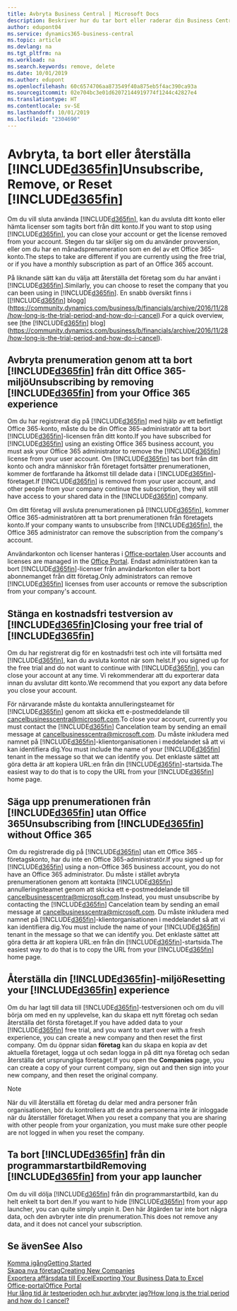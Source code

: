 ```yaml
---
title: Avbryta Business Central | Microsoft Docs
description: Beskriver hur du tar bort eller raderar din Business Central-upplevelse.
author: edupont04
ms.service: dynamics365-business-central
ms.topic: article
ms.devlang: na
ms.tgt_pltfrm: na
ms.workload: na
ms.search.keywords: remove, delete
ms.date: 10/01/2019
ms.author: edupont
ms.openlocfilehash: 60c6574706aa873549f40a875eb5f4ac390ca93a
ms.sourcegitcommit: 02e704bc3e01d62072144919774f1244c42827e4
ms.translationtype: HT
ms.contentlocale: sv-SE
ms.lasthandoff: 10/01/2019
ms.locfileid: "2304690"
---
```

# <a name="unsubscribe-remove-or-reset-included365finincludesd365fin_mdmd"></a><span data-ttu-id="07ba1-103">Avbryta, ta bort eller återställa [!INCLUDE[d365fin](includes/d365fin_md.md)]</span><span class="sxs-lookup"><span data-stu-id="07ba1-103">Unsubscribe, Remove, or Reset [!INCLUDE[d365fin](includes/d365fin_md.md)]</span></span>
<span data-ttu-id="07ba1-104">Om du vill sluta använda [!INCLUDE[d365fin](includes/d365fin_md.md)], kan du avsluta ditt konto eller hämta licenser som tagits bort från ditt konto.</span><span class="sxs-lookup"><span data-stu-id="07ba1-104">If you want to stop using [!INCLUDE[d365fin](includes/d365fin_md.md)], you can close your account or get the license removed from your account.</span></span> <span data-ttu-id="07ba1-105">Stegen du tar skiljer sig om du använder provversion, eller om du har en månadsprenumeration som en del av ett Office 365-konto.</span><span class="sxs-lookup"><span data-stu-id="07ba1-105">The steps to take are different if you are currently using the free trial, or if you have a monthly subscription as part of an Office 365 account.</span></span>  

<span data-ttu-id="07ba1-106">På liknande sätt kan du välja att återställa det företag som du har använt i [!INCLUDE[d365fin](includes/d365fin_md.md)].</span><span class="sxs-lookup"><span data-stu-id="07ba1-106">Similarly, you can choose to reset the company that you can been using in [!INCLUDE[d365fin](includes/d365fin_md.md)].</span></span> <span data-ttu-id="07ba1-107">En snabb översikt finns i [[!INCLUDE[d365fin](includes/d365fin_md.md)] blogg](https://community.dynamics.com/business/b/financials/archive/2016/11/28/how-long-is-the-trial-period-and-how-do-i-cancel).</span><span class="sxs-lookup"><span data-stu-id="07ba1-107">For a quick overview, see [the [!INCLUDE[d365fin](includes/d365fin_md.md)] blog](https://community.dynamics.com/business/b/financials/archive/2016/11/28/how-long-is-the-trial-period-and-how-do-i-cancel).</span></span>  

## <a name="unsubscribing-by-removing-included365finincludesd365fin_mdmd-from-your-office-365-experience"></a><span data-ttu-id="07ba1-108">Avbryta prenumeration genom att ta bort [!INCLUDE[d365fin](includes/d365fin_md.md)] från ditt Office 365-miljö</span><span class="sxs-lookup"><span data-stu-id="07ba1-108">Unsubscribing by removing [!INCLUDE[d365fin](includes/d365fin_md.md)] from your Office 365 experience</span></span>
<span data-ttu-id="07ba1-109">Om du har registrerat dig på [!INCLUDE[d365fin](includes/d365fin_md.md)] med hjälp av ett befintligt Office 365-konto, måste du be din Office 365-administratör att ta bort [!INCLUDE[d365fin](includes/d365fin_md.md)]-licensen från ditt konto.</span><span class="sxs-lookup"><span data-stu-id="07ba1-109">If you have subscribed for [!INCLUDE[d365fin](includes/d365fin_md.md)] using an existing Office 365 business account, you must ask your Office 365 administrator to remove the [!INCLUDE[d365fin](includes/d365fin_md.md)] license from your user account.</span></span> <span data-ttu-id="07ba1-110">Om [!INCLUDE[d365fin](includes/d365fin_md.md)] tas bort från ditt konto och andra människor från företaget fortsätter prenumerationen, kommer de fortfarande ha åtkomst till delade data i [!INCLUDE[d365fin](includes/d365fin_md.md)]-företaget.</span><span class="sxs-lookup"><span data-stu-id="07ba1-110">If [!INCLUDE[d365fin](includes/d365fin_md.md)] is removed from your user account, and other people from your company continue the subscription, they will still have access to your shared data in the [!INCLUDE[d365fin](includes/d365fin_md.md)] company.</span></span>  

<span data-ttu-id="07ba1-111">Om ditt företag vill avsluta prenumerationen på [!INCLUDE[d365fin](includes/d365fin_md.md)], kommer Office 365-administratören att ta bort prenumerationen från företagets konto.</span><span class="sxs-lookup"><span data-stu-id="07ba1-111">If your company wants to unsubscribe from [!INCLUDE[d365fin](includes/d365fin_md.md)], the Office 365 administrator can remove the subscription from the company's account.</span></span>  

<span data-ttu-id="07ba1-112">Användarkonton och licenser hanteras i [Office-portalen](https://portal.office.com).</span><span class="sxs-lookup"><span data-stu-id="07ba1-112">User accounts and licenses are managed in the [Office Portal](https://portal.office.com).</span></span> <span data-ttu-id="07ba1-113">Endast administratören kan ta bort [!INCLUDE[d365fin](includes/d365fin_md.md)]-licenser från användarkonton eller ta bort abonnemanget från ditt företag.</span><span class="sxs-lookup"><span data-stu-id="07ba1-113">Only administrators can remove [!INCLUDE[d365fin](includes/d365fin_md.md)] licenses from user accounts or remove the subscription from your company's account.</span></span>  

## <a name="closing-your-free-trial-of-included365finincludesd365fin_mdmd"></a><span data-ttu-id="07ba1-114">Stänga en kostnadsfri testversion av [!INCLUDE[d365fin](includes/d365fin_md.md)]</span><span class="sxs-lookup"><span data-stu-id="07ba1-114">Closing your free trial of [!INCLUDE[d365fin](includes/d365fin_md.md)]</span></span>
<span data-ttu-id="07ba1-115">Om du har registrerat dig för en kostnadsfri test och inte vill fortsätta med [!INCLUDE[d365fin](includes/d365fin_md.md)], kan du avsluta kontot när som helst.</span><span class="sxs-lookup"><span data-stu-id="07ba1-115">If you signed up for the free trial and do not want to continue with [!INCLUDE[d365fin](includes/d365fin_md.md)], you can close your account at any time.</span></span> <span data-ttu-id="07ba1-116">Vi rekommenderar att du exporterar data innan du avslutar ditt konto.</span><span class="sxs-lookup"><span data-stu-id="07ba1-116">We recommend that you export any data before you close your account.</span></span>  

<span data-ttu-id="07ba1-117">För närvarande måste du kontakta annulleringsteamet för [!INCLUDE[d365fin](includes/d365fin_md.md)] genom att skicka ett e-postmeddelande till cancelbusinesscentra@microsoft.com.</span><span class="sxs-lookup"><span data-stu-id="07ba1-117">To close your account, currently you must contact the [!INCLUDE[d365fin](includes/d365fin_md.md)] Cancelation team by sending an email message at cancelbusinesscentra@microsoft.com.</span></span> <span data-ttu-id="07ba1-118">Du måste inkludera med namnet på [!INCLUDE[d365fin](includes/d365fin_md.md)]-klientorganisationen i meddelandet så att vi kan identifiera dig.</span><span class="sxs-lookup"><span data-stu-id="07ba1-118">You must include the name of your [!INCLUDE[d365fin](includes/d365fin_md.md)] tenant in the message so that we can identify you.</span></span> <span data-ttu-id="07ba1-119">Det enklaste sättet att göra detta är att kopiera URL:en från din [!INCLUDE[d365fin](includes/d365fin_md.md)]-startsida.</span><span class="sxs-lookup"><span data-stu-id="07ba1-119">The easiest way to do that is to copy the URL from your [!INCLUDE[d365fin](includes/d365fin_md.md)] home page.</span></span>  

## <a name="unsubscribing-from-included365finincludesd365fin_mdmd-without-office-365"></a><span data-ttu-id="07ba1-120">Säga upp prenumerationen från [!INCLUDE[d365fin](includes/d365fin_md.md)] utan Office 365</span><span class="sxs-lookup"><span data-stu-id="07ba1-120">Unsubscribing from [!INCLUDE[d365fin](includes/d365fin_md.md)] without Office 365</span></span>
<span data-ttu-id="07ba1-121">Om du registrerade dig på [!INCLUDE[d365fin](includes/d365fin_md.md)] utan ett Office 365 -företagskonto, har du inte en Office 365-administratör.</span><span class="sxs-lookup"><span data-stu-id="07ba1-121">If you signed up for [!INCLUDE[d365fin](includes/d365fin_md.md)] using a non-Office 365 business account, you do not have an Office 365 administrator.</span></span> <span data-ttu-id="07ba1-122">Du måste i stället avbryta prenumerationen genom att kontakta [!INCLUDE[d365fin](includes/d365fin_md.md)] annulleringsteamet genom att skicka ett e-postmeddelande till cancelbusinesscentra@microsoft.com.</span><span class="sxs-lookup"><span data-stu-id="07ba1-122">Instead, you must unsubscribe by contacting the [!INCLUDE[d365fin](includes/d365fin_md.md)] Cancelation team by sending an email message at cancelbusinesscentra@microsoft.com.</span></span> <span data-ttu-id="07ba1-123">Du måste inkludera med namnet på [!INCLUDE[d365fin](includes/d365fin_md.md)]-klientorganisationen i meddelandet så att vi kan identifiera dig.</span><span class="sxs-lookup"><span data-stu-id="07ba1-123">You must include the name of your [!INCLUDE[d365fin](includes/d365fin_md.md)] tenant in the message so that we can identify you.</span></span> <span data-ttu-id="07ba1-124">Det enklaste sättet att göra detta är att kopiera URL:en från din [!INCLUDE[d365fin](includes/d365fin_md.md)]-startsida.</span><span class="sxs-lookup"><span data-stu-id="07ba1-124">The easiest way to do that is to copy the URL from your [!INCLUDE[d365fin](includes/d365fin_md.md)] home page.</span></span>  

## <a name="resetting-your-included365finincludesd365fin_mdmd-experience"></a><span data-ttu-id="07ba1-125">Återställa din [!INCLUDE[d365fin](includes/d365fin_md.md)]-miljö</span><span class="sxs-lookup"><span data-stu-id="07ba1-125">Resetting your [!INCLUDE[d365fin](includes/d365fin_md.md)] experience</span></span>
<span data-ttu-id="07ba1-126">Om du har lagt till data till [!INCLUDE[d365fin](includes/d365fin_md.md)]-testversionen och om du vill börja om med en ny upplevelse, kan du skapa ett nytt företag och sedan återställa det första företaget.</span><span class="sxs-lookup"><span data-stu-id="07ba1-126">If you have added data to your [!INCLUDE[d365fin](includes/d365fin_md.md)] free trial, and you want to start over with a fresh experience, you can create a new company and then reset the first company.</span></span> <span data-ttu-id="07ba1-127">Om du öppnar sidan **företag** kan du skapa en kopia av det aktuella företaget, logga ut och sedan logga in på ditt nya företag och sedan återställa det ursprungliga företaget.</span><span class="sxs-lookup"><span data-stu-id="07ba1-127">If you open the **Companies** page, you can create a copy of your current company, sign out and then sign into your new company, and then reset the original company.</span></span>  
> [!NOTE]  
>   <span data-ttu-id="07ba1-128">När du vill återställa ett företag du delar med andra personer från organisationen, bör du kontrollera att de andra personerna inte är inloggade när du återställer företaget.</span><span class="sxs-lookup"><span data-stu-id="07ba1-128">When you reset a company that you are sharing with other people from your organization, you must make sure other people are not logged in when you reset the company.</span></span>  

## <a name="removing-included365finincludesd365fin_mdmd-from-your-app-launcher"></a><span data-ttu-id="07ba1-129">Ta bort [!INCLUDE[d365fin](includes/d365fin_md.md)] från din programmarstartbild</span><span class="sxs-lookup"><span data-stu-id="07ba1-129">Removing [!INCLUDE[d365fin](includes/d365fin_md.md)] from your app launcher</span></span>
<span data-ttu-id="07ba1-130">Om du vill dölja [!INCLUDE[d365fin](includes/d365fin_md.md)] från din programmarstartbild, kan du helt enkelt ta bort den.</span><span class="sxs-lookup"><span data-stu-id="07ba1-130">If you want to hide [!INCLUDE[d365fin](includes/d365fin_md.md)] from your app launcher, you can quite simply unpin it.</span></span> <span data-ttu-id="07ba1-131">Den här åtgärden tar inte bort några data, och den avbryter inte din prenumeration.</span><span class="sxs-lookup"><span data-stu-id="07ba1-131">This does not remove any data, and it does not cancel your subscription.</span></span>  

## <a name="see-also"></a><span data-ttu-id="07ba1-132">Se även</span><span class="sxs-lookup"><span data-stu-id="07ba1-132">See Also</span></span>
[<span data-ttu-id="07ba1-133">Komma igång</span><span class="sxs-lookup"><span data-stu-id="07ba1-133">Getting Started</span></span>](product-get-started.md)  
[<span data-ttu-id="07ba1-134">Skapa nya företag</span><span class="sxs-lookup"><span data-stu-id="07ba1-134">Creating New Companies</span></span>](about-new-company.md)  
[<span data-ttu-id="07ba1-135">Exportera affärsdata till Excel</span><span class="sxs-lookup"><span data-stu-id="07ba1-135">Exporting Your Business Data to Excel</span></span>](about-export-data.md)  
[<span data-ttu-id="07ba1-136">Office-portal</span><span class="sxs-lookup"><span data-stu-id="07ba1-136">Office Portal</span></span>](https://portal.office.com)  
[<span data-ttu-id="07ba1-137">Hur lång tid är testperioden och hur avbryter jag?</span><span class="sxs-lookup"><span data-stu-id="07ba1-137">How long is the trial period and how do I cancel?</span></span>](https://community.dynamics.com/business/b/financials/archive/2016/11/28/how-long-is-the-trial-period-and-how-do-i-cancel)  
